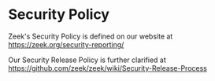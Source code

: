 # Security Policy

Zeek's Security Policy is defined on our website at https://zeek.org/security-reporting/

Our Security Release Policy is further clarified at https://github.com/zeek/zeek/wiki/Security-Release-Process
